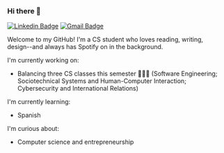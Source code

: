 ### Hi there 👋

[![Linkedin Badge](https://img.shields.io/badge/-LinkedIn-blue?style=flat&logo=Linkedin&logoColor=white&link=https://www.linkedin.com/in/christiecadette/)](https://www.linkedin.com/in/christiecadette/)
[![Gmail Badge](https://img.shields.io/badge/-Gmail-gray?style=flat&logo=Gmail&logoColor=white&link=mailto:christiecadette@gmail.com)](mailto:christiecadette@gmail.com)

Welcome to my GitHub! I'm a CS student who loves reading, writing, design--and always has Spotify on in the background.

I'm currently working on:
- Balancing three CS classes this semester 🧘🏾‍♀️ (Software Engineering; Sociotechnical Systems and Human-Computer Interaction; Cybersecurity and International Relations)

I'm currently learning:
- Spanish

I'm curious about:
- Computer science and entrepreneurship


<!--
**christiecadette/christiecadette** is a ✨ _special_ ✨ repository because its `README.md` (this file) appears on your GitHub profile.

Here are some ideas to get you started:

- 🔭 I’m currently working on ...
- 🌱 I’m currently learning ...
- 👯 I’m looking to collaborate on ...
- 🤔 I’m looking for help with ...
- 💬 Ask me about ...
- 📫 How to reach me: ...
- 😄 Pronouns: ...
- ⚡ Fun fact: ...
-->
